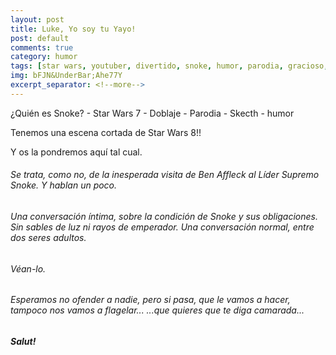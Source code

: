 ```yaml
---
layout: post
title: Luke, Yo soy tu Yayo!
post: default
comments: true
category: humor
tags: [star wars, youtuber, divertido, snoke, humor, parodia, gracioso, animación]
img: bFJN&UnderBar;Ahe77Y
excerpt_separator: <!--more-->
---
```


¿Quién es Snoke? - Star Wars 7  - Doblaje - Parodia - Skecth - humor

Tenemos una escena cortada de Star Wars 8!!

Y os la pondremos aquí tal cual.

<!--more-->


###### Se trata, como no, de la inesperada visita de Ben Affleck al Líder Supremo Snoke. Y hablan un poco.
###### Una conversación íntima, sobre la condición de Snoke y sus obligaciones. Sin sables de luz ni rayos de emperador. Una conversación normal, entre dos seres adultos.

###### Véan-lo.
###### Esperamos no ofender a nadie, pero si pasa, que le vamos a hacer, tampoco nos vamos a flagelar... ...que quieres que te diga camarada...

##### Salut!

